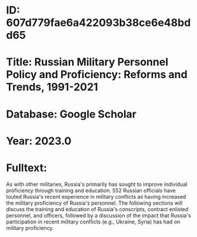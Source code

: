 # ID: 607d779fae6a422093b38ce6e48bdd65
# Title: Russian Military Personnel Policy and Proficiency: Reforms and Trends, 1991-2021
# Database: Google Scholar
# Year: 2023.0
# Fulltext:
As with other militaries, Russia's primarily has sought to improve individual proficiency through training and education.
552 Russian officials have touted Russia's recent experience in military conflicts as having increased the military proficiency of Russia's personnel.
The following sections will discuss the training and education of Russia's conscripts, contract enlisted personnel, and officers, followed by a discussion of the impact that Russia's participation in recent military conflicts (e.g., Ukraine, Syria) has had on military proficiency.